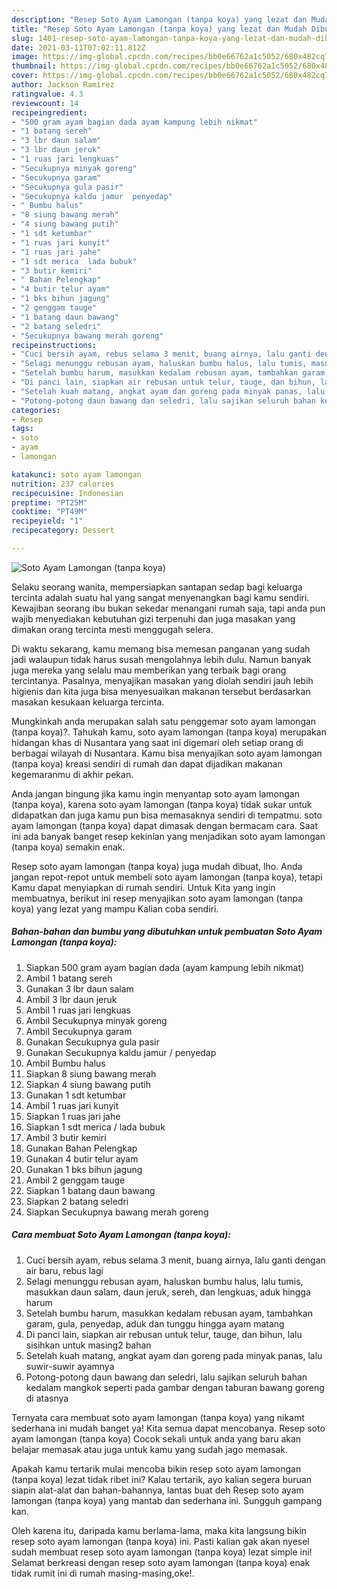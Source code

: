 ```yaml
---
description: "Resep Soto Ayam Lamongan (tanpa koya) yang lezat dan Mudah Dibuat"
title: "Resep Soto Ayam Lamongan (tanpa koya) yang lezat dan Mudah Dibuat"
slug: 1401-resep-soto-ayam-lamongan-tanpa-koya-yang-lezat-dan-mudah-dibuat
date: 2021-03-11T07:02:11.812Z
image: https://img-global.cpcdn.com/recipes/bb0e66762a1c5052/680x482cq70/soto-ayam-lamongan-tanpa-koya-foto-resep-utama.jpg
thumbnail: https://img-global.cpcdn.com/recipes/bb0e66762a1c5052/680x482cq70/soto-ayam-lamongan-tanpa-koya-foto-resep-utama.jpg
cover: https://img-global.cpcdn.com/recipes/bb0e66762a1c5052/680x482cq70/soto-ayam-lamongan-tanpa-koya-foto-resep-utama.jpg
author: Jackson Ramirez
ratingvalue: 4.3
reviewcount: 14
recipeingredient:
- "500 gram ayam bagian dada ayam kampung lebih nikmat"
- "1 batang sereh"
- "3 lbr daun salam"
- "3 lbr daun jeruk"
- "1 ruas jari lengkuas"
- "Secukupnya minyak goreng"
- "Secukupnya garam"
- "Secukupnya gula pasir"
- "Secukupnya kaldu jamur  penyedap"
- " Bumbu halus"
- "8 siung bawang merah"
- "4 siung bawang putih"
- "1 sdt ketumbar"
- "1 ruas jari kunyit"
- "1 ruas jari jahe"
- "1 sdt merica  lada bubuk"
- "3 butir kemiri"
- " Bahan Pelengkap"
- "4 butir telur ayam"
- "1 bks bihun jagung"
- "2 genggam tauge"
- "1 batang daun bawang"
- "2 batang seledri"
- "Secukupnya bawang merah goreng"
recipeinstructions:
- "Cuci bersih ayam, rebus selama 3 menit, buang airnya, lalu ganti dengan air baru, rebus lagi"
- "Selagi menunggu rebusan ayam, haluskan bumbu halus, lalu tumis, masukkan daun salam, daun jeruk, sereh, dan lengkuas, aduk hingga harum"
- "Setelah bumbu harum, masukkan kedalam rebusan ayam, tambahkan garam, gula, penyedap, aduk dan tunggu hingga ayam matang"
- "Di panci lain, siapkan air rebusan untuk telur, tauge, dan bihun, lalu sisihkan untuk masing2 bahan"
- "Setelah kuah matang, angkat ayam dan goreng pada minyak panas, lalu suwir-suwir ayamnya"
- "Potong-potong daun bawang dan seledri, lalu sajikan seluruh bahan kedalam mangkok seperti pada gambar dengan taburan bawang goreng di atasnya"
categories:
- Resep
tags:
- soto
- ayam
- lamongan

katakunci: soto ayam lamongan 
nutrition: 237 calories
recipecuisine: Indonesian
preptime: "PT25M"
cooktime: "PT49M"
recipeyield: "1"
recipecategory: Dessert

---
```



![Soto Ayam Lamongan (tanpa koya)](https://img-global.cpcdn.com/recipes/bb0e66762a1c5052/680x482cq70/soto-ayam-lamongan-tanpa-koya-foto-resep-utama.jpg)

Selaku seorang wanita, mempersiapkan santapan sedap bagi keluarga tercinta adalah suatu hal yang sangat menyenangkan bagi kamu sendiri. Kewajiban seorang ibu bukan sekedar menangani rumah saja, tapi anda pun wajib menyediakan kebutuhan gizi terpenuhi dan juga masakan yang dimakan orang tercinta mesti menggugah selera.

Di waktu  sekarang, kamu memang bisa memesan panganan yang sudah jadi walaupun tidak harus susah mengolahnya lebih dulu. Namun banyak juga mereka yang selalu mau memberikan yang terbaik bagi orang tercintanya. Pasalnya, menyajikan masakan yang diolah sendiri jauh lebih higienis dan kita juga bisa menyesuaikan makanan tersebut berdasarkan masakan kesukaan keluarga tercinta. 



Mungkinkah anda merupakan salah satu penggemar soto ayam lamongan (tanpa koya)?. Tahukah kamu, soto ayam lamongan (tanpa koya) merupakan hidangan khas di Nusantara yang saat ini digemari oleh setiap orang di berbagai wilayah di Nusantara. Kamu bisa menyajikan soto ayam lamongan (tanpa koya) kreasi sendiri di rumah dan dapat dijadikan makanan kegemaranmu di akhir pekan.

Anda jangan bingung jika kamu ingin menyantap soto ayam lamongan (tanpa koya), karena soto ayam lamongan (tanpa koya) tidak sukar untuk didapatkan dan juga kamu pun bisa memasaknya sendiri di tempatmu. soto ayam lamongan (tanpa koya) dapat dimasak dengan bermacam cara. Saat ini ada banyak banget resep kekinian yang menjadikan soto ayam lamongan (tanpa koya) semakin enak.

Resep soto ayam lamongan (tanpa koya) juga mudah dibuat, lho. Anda jangan repot-repot untuk membeli soto ayam lamongan (tanpa koya), tetapi Kamu dapat menyiapkan di rumah sendiri. Untuk Kita yang ingin membuatnya, berikut ini resep menyajikan soto ayam lamongan (tanpa koya) yang lezat yang mampu Kalian coba sendiri.

<!--inarticleads1-->

##### Bahan-bahan dan bumbu yang dibutuhkan untuk pembuatan Soto Ayam Lamongan (tanpa koya):

1. Siapkan 500 gram ayam bagian dada (ayam kampung lebih nikmat)
1. Ambil 1 batang sereh
1. Gunakan 3 lbr daun salam
1. Ambil 3 lbr daun jeruk
1. Ambil 1 ruas jari lengkuas
1. Ambil Secukupnya minyak goreng
1. Ambil Secukupnya garam
1. Gunakan Secukupnya gula pasir
1. Gunakan Secukupnya kaldu jamur / penyedap
1. Ambil  Bumbu halus
1. Siapkan 8 siung bawang merah
1. Siapkan 4 siung bawang putih
1. Gunakan 1 sdt ketumbar
1. Ambil 1 ruas jari kunyit
1. Siapkan 1 ruas jari jahe
1. Siapkan 1 sdt merica / lada bubuk
1. Ambil 3 butir kemiri
1. Gunakan  Bahan Pelengkap
1. Gunakan 4 butir telur ayam
1. Gunakan 1 bks bihun jagung
1. Ambil 2 genggam tauge
1. Siapkan 1 batang daun bawang
1. Siapkan 2 batang seledri
1. Siapkan Secukupnya bawang merah goreng




<!--inarticleads2-->

##### Cara membuat Soto Ayam Lamongan (tanpa koya):

1. Cuci bersih ayam, rebus selama 3 menit, buang airnya, lalu ganti dengan air baru, rebus lagi
1. Selagi menunggu rebusan ayam, haluskan bumbu halus, lalu tumis, masukkan daun salam, daun jeruk, sereh, dan lengkuas, aduk hingga harum
1. Setelah bumbu harum, masukkan kedalam rebusan ayam, tambahkan garam, gula, penyedap, aduk dan tunggu hingga ayam matang
1. Di panci lain, siapkan air rebusan untuk telur, tauge, dan bihun, lalu sisihkan untuk masing2 bahan
1. Setelah kuah matang, angkat ayam dan goreng pada minyak panas, lalu suwir-suwir ayamnya
1. Potong-potong daun bawang dan seledri, lalu sajikan seluruh bahan kedalam mangkok seperti pada gambar dengan taburan bawang goreng di atasnya




Ternyata cara membuat soto ayam lamongan (tanpa koya) yang nikamt sederhana ini mudah banget ya! Kita semua dapat mencobanya. Resep soto ayam lamongan (tanpa koya) Cocok sekali untuk anda yang baru akan belajar memasak atau juga untuk kamu yang sudah jago memasak.

Apakah kamu tertarik mulai mencoba bikin resep soto ayam lamongan (tanpa koya) lezat tidak ribet ini? Kalau tertarik, ayo kalian segera buruan siapin alat-alat dan bahan-bahannya, lantas buat deh Resep soto ayam lamongan (tanpa koya) yang mantab dan sederhana ini. Sungguh gampang kan. 

Oleh karena itu, daripada kamu berlama-lama, maka kita langsung bikin resep soto ayam lamongan (tanpa koya) ini. Pasti kalian gak akan nyesel sudah membuat resep soto ayam lamongan (tanpa koya) lezat simple ini! Selamat berkreasi dengan resep soto ayam lamongan (tanpa koya) enak tidak rumit ini di rumah masing-masing,oke!.

